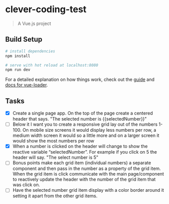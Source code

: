 # clever-coding-test

> A Vue.js project

## Build Setup

``` bash
# install dependencies
npm install

# serve with hot reload at localhost:8080
npm run dev
```

For a detailed explanation on how things work, check out the [guide](http://vuejs-templates.github.io/webpack/) and [docs for vue-loader](http://vuejs.github.io/vue-loader).

## Tasks

- [x] Create a single page app.  On the top of the page create a centered header that says.  "The selected number is {{selectedNumber}}"
- [ ] Below it I want you to create a responsive grid lay out of the numbers 1-100.  On mobile size screens it would display less numbers per row, a medium width screen it would so a little more and on a larger screen it would show the most numbers per row
- [x] When a number is clicked on the header will change to show the reactive variable “selectedNumber”.  For example if you click on 5 the header will say.  "The select number is 5"
- [ ] Bonus points make each grid item (individual numbers) a separate component and then pass in the number as a property of the grid item.  When the grid item is click communicate with the main page/component to reactively update the header with the number of the grid item that was click on.
- [ ] Have the selected number grid item display with a color border around it setting it apart from the other grid items.
